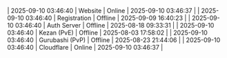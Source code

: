 | 2025-09-10 03:46:40 | Website | Online | 2025-09-10 03:46:37 |
| 2025-09-10 03:46:40 | Registration | Offline | 2025-09-09 16:40:23 |
| 2025-09-10 03:46:40 | Auth Server | Offline | 2025-08-18 09:33:31 |
| 2025-09-10 03:46:40 | Kezan (PvE) | Offline | 2025-08-03 17:58:02 |
| 2025-09-10 03:46:40 | Gurubashi (PvP) | Offline | 2025-08-23 21:44:06 |
| 2025-09-10 03:46:40 | Cloudflare | Online | 2025-09-10 03:46:37 |
